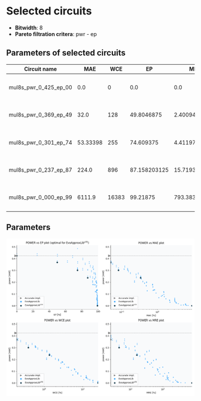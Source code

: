 
Selected circuits
===================
 - **Bitwidth**: 8
 - **Pareto filtration critera**: pwr - ep


Parameters of selected circuits
----------------------------

| Circuit name | MAE | WCE | EP | MRE | Download |
| --- |  --- | --- | --- | --- | --- | 
| mul8s_pwr_0_425_ep_00 | 0.0 | 0 | 0.0 | 0.0 |  [Verilog generic](mul8s_pwr_0_425_ep_00_gen.v) [Verilog PDK45](mul8s_pwr_0_425_ep_00_pdk45.v)  [C](mul8s_pwr_0_425_ep_00.c) |
| mul8s_pwr_0_369_ep_49 | 32.0 | 128 | 49.8046875 | 2.4009424633 |  [Verilog generic](mul8s_pwr_0_369_ep_49_gen.v) [Verilog PDK45](mul8s_pwr_0_369_ep_49_pdk45.v)  [C](mul8s_pwr_0_369_ep_49.c) |
| mul8s_pwr_0_301_ep_74 | 53.33398 | 255 | 74.609375 | 4.4119727217 |  [Verilog generic](mul8s_pwr_0_301_ep_74_gen.v) [Verilog PDK45](mul8s_pwr_0_301_ep_74_pdk45.v)  [C](mul8s_pwr_0_301_ep_74.c) |
| mul8s_pwr_0_237_ep_87 | 224.0 | 896 | 87.158203125 | 15.7193912735 |  [Verilog generic](mul8s_pwr_0_237_ep_87_gen.v) [Verilog PDK45](mul8s_pwr_0_237_ep_87_pdk45.v)  [C](mul8s_pwr_0_237_ep_87.c) |
| mul8s_pwr_0_000_ep_99 | 6111.9 | 16383 | 99.21875 | 793.383662914 |  [Verilog generic](mul8s_pwr_0_000_ep_99_gen.v) [Verilog PDK45](mul8s_pwr_0_000_ep_99_pdk45.v)  [C](mul8s_pwr_0_000_ep_99.c) |
    
Parameters
--------------
![Parameters figure](fig.png)
             